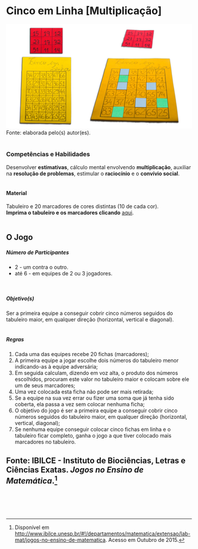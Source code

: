 # Cinco em Linha [Multiplicação]  

![Cinco em Linha (Multiplicação)](/imagens/jogos/cinco-em-linha.jpg "Cinco em Linha (Multiplicação)")  
Fonte: elaborada pelo(s) autor(es).    
<br/>  

### <i class="fa fa-child"></i> Competências e Habilidades  
Desenvolver **estimativas**, cálculo mental envolvendo **multiplicação**, auxiliar na **resolução de problemas**, estimular o **raciocínio** e o **convívio social**.  
<br/>  

#### <i class="fa fa-scissors"></i> Material  
Tabuleiro e 20 marcadores de cores distintas (10 de cada cor).  
**Imprima o tabuleiro e os marcadores clicando** [aqui](http://www.ibilce.unesp.br/Home/Departamentos/Matematica/labmat/cinco_em_linha_multiplicacao.pdf).  
<br/>  

## <div class="row text-center">O Jogo</div>  
##### <i class="fa fa-users"></i> Número de Participantes  
- 2 - um contra o outro.
- até 6 - em equipes de 2 ou 3 jogadores.  
<br/>  

##### <i class="fa fa-trophy"></i> Objetivo(s)  
Ser a primeira equipe a conseguir cobrir cinco números seguidos do tabuleiro maior, em qualquer direção (horizontal, vertical e diagonal).  
<br/>
##### <i class="fa fa-thumb-tack"></i> Regras  
1.	Cada uma das equipes recebe 20 fichas (marcadores);  
2.	A primeira equipe a jogar escolhe dois números do tabuleiro menor indicando-as à equipe adversária;  
3.	Em seguida calculam, dizendo em voz alta, o produto dos números escolhidos, procuram este valor no tabuleiro maior e colocam sobre ele um de seus marcadores;  
4.	Uma vez colocada esta ficha não pode ser mais retirada;  
5.	Se a equipe na sua vez errar ou fizer uma soma que já tenha sido coberta, ela passa a vez sem colocar nenhuma ficha;  
6.	O objetivo do jogo é ser a primeira equipe a conseguir cobrir cinco números seguidos do tabuleiro maior, em qualquer direção (horizontal, vertical, diagonal);  
7.	Se nenhuma equipe conseguir colocar cinco fichas em linha e o tabuleiro ficar completo, ganha o jogo a que tiver colocado mais marcadores no tabuleiro.<br/>  

**Fonte:** IBILCE - Instituto de Biociências, Letras e Ciências Exatas. *Jogos no Ensino de Matemática*.[^1]  
<br/>
---  
[^1]: Disponível em http://www.ibilce.unesp.br/#!/departamentos/matematica/extensao/lab-mat/jogos-no-ensino-de-matematica. Acesso em Outubro de 2015.
<br/>  
<br/>  

